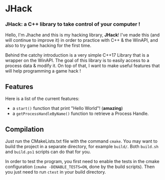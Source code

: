 # JHack
### JHack: a C++ library to take control of your computer !


Hello, I'm Jhache and this is my hacking library, **JHack**! I've made this (and will continue to improve it) 
in order to practice with C++ & the WinAPI, and also to try game hacking for the first time.

Behind the catchy introduction is a very simple C++17 Library that is a wrapper on the WinAPI.
The goal of this library is to easily access to a process data & modify it.
On top of that, I want to make useful features that will help programming a game hack !


## Features
Here is a list of the current features:
- a `start()` function that print "Hello World"! (**amazing**)
- a `getProcessHandleByName()` function to retrieve a Process Handle.


## Compilation
Just run the CMakeLists.txt file with the command `cmake`. You may want to build the project in a separate directory, for example `build/`. Both `build.sh` and `build.ps1` scripts can do that for you.

In order to test the program, you first need to enable the tests in the cmake configuration (`cmake -DENABLE_TESTS=ON`, done by the build scripts). Then you just need to run `ctest` in your build directory.

